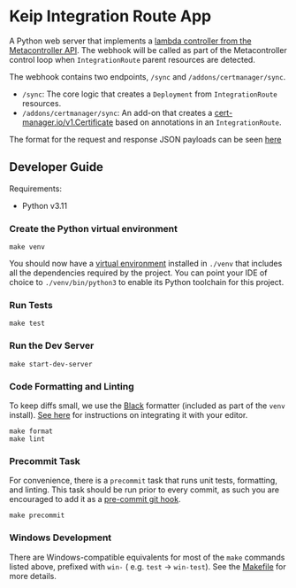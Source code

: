 # Keip Integration Route App

A Python web server that implements
a [lambda controller from the Metacontroller API](https://metacontroller.github.io/metacontroller/concepts.html#lambda-controller).
The webhook will be called as part of the Metacontroller control loop when `IntegrationRoute` parent
resources are detected.

The webhook contains two endpoints, `/sync` and `/addons/certmanager/sync`.

- `/sync`: The core logic that creates a `Deployment` from `IntegrationRoute` resources.
- `/addons/certmanager/sync`: An add-on that creates
  a [cert-manager.io/v1.Certificate](https://cert-manager.io/docs/reference/api-docs/#cert-manager.io/v1.Certificate)
  based on annotations in an `IntegrationRoute`.

The format for the request and response JSON payloads can be
seen [here](https://metacontroller.github.io/metacontroller/api/compositecontroller.html#sync-hook)

## Developer Guide

Requirements:

- Python v3.11

### Create the Python virtual environment

```shell
make venv
```

You should now have a [virtual environment](https://docs.python.org/3.11/library/venv.html) installed in `./venv` that
includes all the dependencies required by the project.
You can point your IDE of choice to `./venv/bin/python3` to enable its Python toolchain for this project.

### Run Tests

```shell
make test
```

### Run the Dev Server

```shell
make start-dev-server
```

### Code Formatting and Linting

To keep diffs small, we use the [Black](https://black.readthedocs.io/en/stable/index.html) formatter (included as part
of the `venv` install). [See here](https://black.readthedocs.io/en/stable/integrations/editors.html) for instructions on
integrating it with your editor.

```shell
make format
make lint
```

### Precommit Task

For convenience, there is a `precommit` task that runs unit tests, formatting, and linting. This task should be run
prior to every commit, as such you are encouraged to add it as
a [pre-commit git hook](https://git-scm.com/book/en/v2/Customizing-Git-Git-Hooks).

```shell
make precommit
```

### Windows Development

There are Windows-compatible equivalents for most of the `make` commands listed above, prefixed with `win-` (
e.g. `test` -> `win-test`). See the [Makefile](Makefile) for more details.